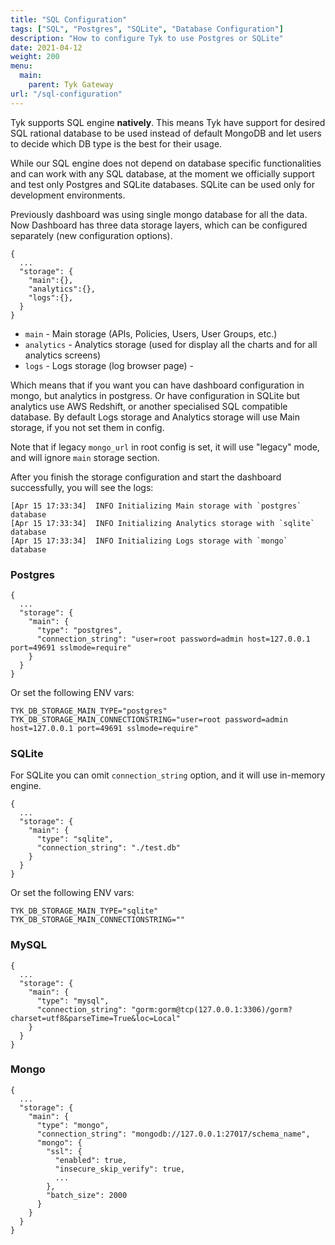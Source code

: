 ```yaml
---
title: "SQL Configuration"
tags: ["SQL", "Postgres", "SQLite", "Database Configuration"]
description: "How to configure Tyk to use Postgres or SQLite"
date: 2021-04-12
weight: 200
menu:
  main:
    parent: Tyk Gateway
url: "/sql-configuration"
---
```


Tyk supports SQL engine **natively**. This means Tyk have support for desired SQL rational database to be used instead of default MongoDB and let users to decide which DB type is the best for their usage.

While our SQL engine does not depend on database specific functionalities and can work with any SQL database, at the moment we officially support and test only Postgres and SQLite databases. SQLite can be used only for development environments.

Previously dashboard was using single mongo database for all the data.
Now Dashboard has three data storage layers, which can be configured separately (new configuration options).

```
{
  ...
  "storage": {
    "main":{},
    "analytics":{},
    "logs":{},
  }
}
```

- `main` - Main storage (APIs, Policies, Users, User Groups, etc.)
- `analytics` - Analytics storage (used for display all the charts and for all analytics screens)
- `logs` - Logs storage (log browser page) -

Which means that if you want you can have dashboard configuration in mongo, but analytics in postgress.
Or have configuration in SQLite but analytics use AWS Redshift, or another specialised SQL compatible database.
By default Logs storage and Analytics storage will use Main storage, if you not set them in config.

Note that if legacy `mongo_url` in root config is set, it will use "legacy" mode, and will ignore `main` storage section.

After you finish the storage configuration and start the dashboard successfully, you will see the logs:
```
[Apr 15 17:33:34]  INFO Initializing Main storage with `postgres` database
[Apr 15 17:33:34]  INFO Initializing Analytics storage with `sqlite` database
[Apr 15 17:33:34]  INFO Initializing Logs storage with `mongo` database
```

### Postgres

```
{
  ...
  "storage": {
    "main": {
      "type": "postgres",
      "connection_string": "user=root password=admin host=127.0.0.1 port=49691 sslmode=require"
    }
  }
}
```

Or set the following ENV vars:

```
TYK_DB_STORAGE_MAIN_TYPE="postgres"
TYK_DB_STORAGE_MAIN_CONNECTIONSTRING="user=root password=admin host=127.0.0.1 port=49691 sslmode=require"
```

### SQLite

For SQLite you can omit `connection_string` option, and it will use in-memory engine.

```
{
  ...
  "storage": {
    "main": {
      "type": "sqlite",
      "connection_string": "./test.db"
    }
  }
}
```

Or set the following ENV vars:

```
TYK_DB_STORAGE_MAIN_TYPE="sqlite" TYK_DB_STORAGE_MAIN_CONNECTIONSTRING=""
```

### MySQL

```
{
  ...
  "storage": {
    "main": {
      "type": "mysql",
      "connection_string": "gorm:gorm@tcp(127.0.0.1:3306)/gorm?charset=utf8&parseTime=True&loc=Local"
    }
  }
}
```

### Mongo

```
{
  ...
  "storage": {
    "main": {
      "type": "mongo",
      "connection_string": "mongodb://127.0.0.1:27017/schema_name",
      "mongo": {
        "ssl": {
          "enabled": true,
          "insecure_skip_verify": true,
          ...
        },
        "batch_size": 2000
      }
    }
  }
}
```
